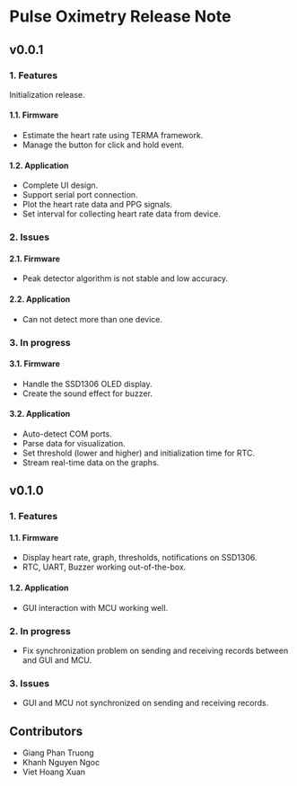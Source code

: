 # Pulse Oximetry Release Note

## **v0.0.1**
### 1. Features
Initialization release.
#### 1.1. Firmware
- Estimate the heart rate using TERMA framework.
- Manage the button for click and hold event.
#### 1.2. Application
- Complete UI design.
- Support serial port connection.
- Plot the heart rate data and PPG signals.
- Set interval for collecting heart rate data from device.

### 2. Issues
#### 2.1. Firmware
- Peak detector algorithm is not stable and low accuracy.
#### 2.2. Application
- Can not detect more than one device.

### 3. In progress
#### 3.1. Firmware
- Handle the SSD1306 OLED display.
- Create the sound effect for buzzer.
#### 3.2. Application
- Auto-detect COM ports.
- Parse data for visualization.
- Set threshold (lower and higher) and initialization time for RTC.
- Stream real-time data on the graphs.


## **v0.1.0**
### 1. Features

#### 1.1. Firmware

- Display heart rate, graph, thresholds, notifications on SSD1306.
- RTC, UART, Buzzer working out-of-the-box.

#### 1.2. Application

- GUI interaction with MCU working well.

### 2. In progress

- Fix synchronization problem on sending and receiving records between and GUI and MCU.

### 3. Issues

- GUI and MCU not synchronized on sending and receiving records.

## Contributors
- Giang Phan Truong
- Khanh Nguyen Ngoc
- Viet Hoang Xuan